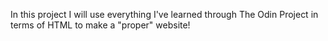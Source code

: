 In this project I will use everything I've learned through The Odin Project in terms of HTML to make a "proper" website!